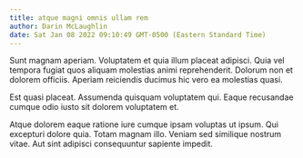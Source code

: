 ```yaml
---
title: atque magni omnis ullam rem
author: Darin McLaughlin
date: Sat Jan 08 2022 09:10:49 GMT-0500 (Eastern Standard Time)
---
```

Sunt magnam aperiam. Voluptatem et quia illum placeat adipisci. Quia vel tempora fugiat quos aliquam molestias animi reprehenderit. Dolorum non et dolorem officiis. Aperiam reiciendis ducimus hic vero ea molestias quasi.

 Est quasi placeat. Assumenda quisquam voluptatem qui. Eaque recusandae cumque odio iusto sit dolorem voluptatem et.

 Atque dolorem eaque ratione iure cumque ipsam voluptas ut ipsum. Qui excepturi dolore quia. Totam magnam illo. Veniam sed similique nostrum vitae. Aut sint adipisci consequuntur sapiente impedit.